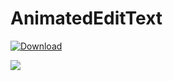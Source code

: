# AnimatedEditText

[ ![Download](https://api.bintray.com/packages/frlgrd/maven/animated-edit-text/images/download.svg) ](https://bintray.com/frlgrd/maven/animated-edit-text/_latestVersion)

![](https://s-media-cache-ak0.pinimg.com/originals/b5/a8/53/b5a853af84c0bbca9500fbb0c007e595.gif)